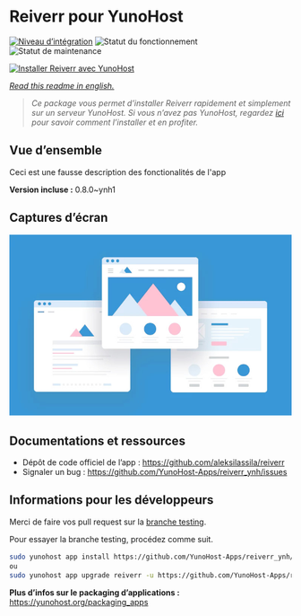 <!--
N.B.: This README was automatically generated by https://github.com/YunoHost/apps/tree/master/tools/README-generator
It shall NOT be edited by hand.
-->

# Reiverr pour YunoHost

[![Niveau d’intégration](https://dash.yunohost.org/integration/reiverr.svg)](https://dash.yunohost.org/appci/app/reiverr) ![Statut du fonctionnement](https://ci-apps.yunohost.org/ci/badges/reiverr.status.svg) ![Statut de maintenance](https://ci-apps.yunohost.org/ci/badges/reiverr.maintain.svg)

[![Installer Reiverr avec YunoHost](https://install-app.yunohost.org/install-with-yunohost.svg)](https://install-app.yunohost.org/?app=reiverr)

*[Read this readme in english.](./README.md)*

> *Ce package vous permet d’installer Reiverr rapidement et simplement sur un serveur YunoHost.
Si vous n’avez pas YunoHost, regardez [ici](https://yunohost.org/#/install) pour savoir comment l’installer et en profiter.*

## Vue d’ensemble

Ceci est une fausse description des fonctionalités de l'app


**Version incluse :** 0.8.0~ynh1

## Captures d’écran

![Capture d’écran de Reiverr](./doc/screenshots/example.jpg)

## Documentations et ressources

* Dépôt de code officiel de l’app : <https://github.com/aleksilassila/reiverr>
* Signaler un bug : <https://github.com/YunoHost-Apps/reiverr_ynh/issues>

## Informations pour les développeurs

Merci de faire vos pull request sur la [branche testing](https://github.com/YunoHost-Apps/reiverr_ynh/tree/testing).

Pour essayer la branche testing, procédez comme suit.

``` bash
sudo yunohost app install https://github.com/YunoHost-Apps/reiverr_ynh/tree/testing --debug
ou
sudo yunohost app upgrade reiverr -u https://github.com/YunoHost-Apps/reiverr_ynh/tree/testing --debug
```

**Plus d’infos sur le packaging d’applications :** <https://yunohost.org/packaging_apps>